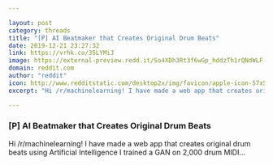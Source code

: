 ```yaml
---

layout: post
category: threads
title: "[P] AI Beatmaker that Creates Original Drum Beats"
date: 2019-12-21 23:27:32
link: https://vrhk.co/35LYMiJ
image: https://external-preview.redd.it/So4XDh3Rt3f6wGp_hddzTh1rQNdWLF-_XURk4RPRgpE.jpg?width=1200&height=628.272251309&auto=webp&s=2ac2f6cb29c848dbf6127f6c47c3b683c078a1c9
domain: reddit.com
author: "reddit"
icon: http://www.redditstatic.com/desktop2x/img/favicon/apple-icon-57x57.png
excerpt: "Hi /r/machinelearning! I have made a web app that creates original drum beats using Artificial Intelligence I trained a GAN on 2,000 drum MIDI..."

---
```


### [P] AI Beatmaker that Creates Original Drum Beats

Hi /r/machinelearning! I have made a web app that creates original drum beats using Artificial Intelligence I trained a GAN on 2,000 drum MIDI...